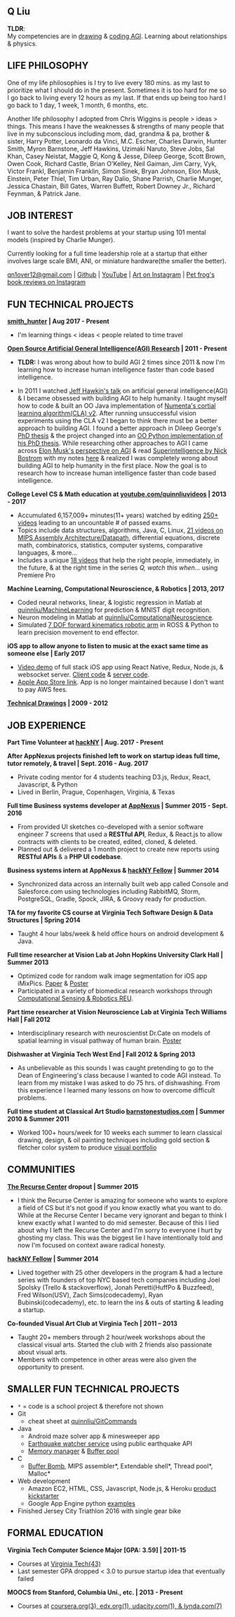 ## Q Liu

<b>TLDR</b>:  
My competencies are in [drawing](https://github.com/quinnliu/CV/blob/master/portfolio/artwork.md) & [coding AGI](https://github.com/WalnutiQ/wAlnut). Learning about relationships & physics.

## LIFE PHILOSOPHY
One of my life philosophies is I try to live every 180 mins. as my last to prioritize what I should do in the present. Sometimes it is too hard for me so I go back to living every 12 hours as my last. If that ends up being too hard I go back to 1 day, 1 week, 1 month, 6 months, etc.

Another life philosophy I adopted from Chris Wiggins is people > ideas > things. This means I have the weaknesses & strengths of many people that live in my subconscious including mom, dad, grandma & pa, brother & sister, Harry Potter, Leonardo da Vinci, M.C. Escher, Charles Darwin, Hunter Smith, Myron Barnstone, Jeff Hawkins, Uzimaki Naruto, Steve Jobs, Sal Khan, Casey Neistat, Maggie Q, Kong & Jesse, Dileep George, Scott Brown, Owen Cook, Richard Castle, Brian O'Kelley, Neil Gaiman, Jim Carry, Vyk, Victor Frankl, Benjamin Franklin, Simon Sinek, Bryan Johnson, Elon Musk, Einstein, Peter Thiel, Tim Urban, Ray Dalio, Shane Parrish, Charlie Munger, Jessica Chastain, Bill Gates, Warren Buffett, Robert Downey Jr., Richard Feynman, & Patrick Jane.

## JOB INTEREST
I want to solve the hardest problems at your startup using 101 mental models (inspired by Charlie Munger).

Currently looking for a full time leadership role at a startup that either involves large scale BMI, ANI, or miniature hardware(the smaller the better). 

qn1over12@gmail.com | [Github](https://github.com/quinnliu) | [YouTube](https://www.youtube.com/user/quinnliuvideos) | [Art on Instagram](https://www.instagram.com/letterqliu/) | [Pet frog's book reviews on Instagram](https://www.instagram.com/jthefrog/)

## FUN TECHNICAL PROJECTS
<b>[smith_hunter](https://github.com/quinnliu/smith_hunter) | Aug 2017 - Present</b>
- I'm learning things < ideas < people related to time travel

<b>[Open Source Artificial General Intelligence(AGI) Research](https://github.com/WalnutiQ/wAlnut) | 2011 - Present</b>
- <b>TLDR:</b> I was wrong about how to build AGI 2 times since 2011 & now I'm learning how to increase human intelligence faster than code based intelligence.

- In 2011 I watched [Jeff Hawkin's talk](https://www.ted.com/talks/jeff_hawkins_on_how_brain_science_will_change_computing) on
artificial general intelligence(AGI) & I became obsessed with building AGI to help humanity. I taught myself how to code & built
an OO Java implementation of [Numenta's cortial learning algorithm(CLA) v2](https://github.com/WalnutiQ/wAlnut/tree/MARK_II). After running unsuccessful vision experiments using the CLA v2 I began to think there must be a better approach to building AGI. I found a better approach in Dileep George's [PhD thesis](https://github.com/WalnutiQ/papers/blob/master/Dileep_George_PGM/HowTheBrainMightWork.pdf) & the project changed into an [OO Python implementation of his PhD thesis](https://github.com/WalnutiQ/wAlnut/tree/MARK_III). While researching other approaches to AGI I came across [Elon Musk's perspective on AGI](https://youtu.be/h0962biiZa4)
& read [Superintelligence by Nick Bostrom](https://www.amazon.com/Superintelligence-Dangers-Strategies-Nick-Bostrom/dp/1501227742) with my notes [here](https://github.com/WalnutiQ/wAlnut/issues/345) & realized I was completely wrong
about building AGI to help humanity in the first place. Now the goal is to research how to increase human
intelligence faster than code based intelligence.

<b>College Level CS & Math education at
[youtube.com/quinnliuvideos](https://www.youtube.com/user/quinnliuvideos) | 2013 - 2017</b>  
- Accumulated 6,157,009+ minutes(11+ years) watched by editing [250+ videos](https://www.youtube.com/user/quinnliuvideos/playlists) leading to an uncountable # of passed exams.
- Topics include data structures, algorithms, Java, C, Linux, [21 videos on MIPS Assembly Architecture/Datapath](https://www.youtube.com/playlist?list=PLPXsMt57rLthe1kihStAdRgGdj3IZ7WHe),
  differential equations, discrete math, combinatorics, statistics, computer
  systems, comparative languages, & more...
- Includes a unique [18 videos](https://www.youtube.com/playlist?list=PLPXsMt57rLtjF1SOj7QWc_XevhkSVn_fH) that help the right
  people, immediately, in the future, & at the right time in the series *Q, watch this when...* using Premiere Pro

<b>Machine Learning, Computational Neuroscience, & Robotics | 2013, 2017</b>    
- Coded neural networks, linear, & logistic regression in Matlab at [quinnliu/MachineLearning](https://github.com/quinnliu/MachineLearning) for prediction & MNIST digit recognition.
- Neuron modeling in Matlab at [quinnliu/ComputationalNeuroscience](https://github.com/quinnliu/ComputationalNeuroscience).
- Simulated [7 DOF forward kinematics robotic arm](https://github.com/Hunter690/catkin_ws) in ROSS & Python to learn precision movement to end effector.

<b>iOS app to allow anyone to listen to music at the exact same time as someone else | Early 2017</b>
- [Video demo](https://www.youtube.com/watch?v=WXTufUtmZYg) of full stack iOS app using React Native, Redux, Node.js,
  & websocket server.
  [Client code](https://github.com/Laybium/laybium) &
  [server code](https://github.com/Laybium/laybium_server).
- [Apple App Store link](https://appsto.re/us/zQZYfb.i). App is no longer maintained because I don't want to pay AWS fees.

<b>[Technical Drawings](https://github.com/quinnliu/CV/blob/master/portfolio/artwork.md) | 2009 - 2012</b>

## JOB EXPERIENCE
<b>Part Time Volunteer at [hackNY](http://hackny.org/a/) | Aug. 2017 - Present</b>

<b>After AppNexus projects finished left to work on startup ideas full time, tutor remotely, & travel | Sept. 2016 - Aug. 2017</b>
- Private coding mentor for 4 students teaching D3.js, Redux, React, Javascript, & Python 
- Lived in Berlin, Prague, Copenhagen, Virginia, & Texas

<b>Full time Business systems developer at [AppNexus](http://www.appnexus.com/) | Summer 2015 - Sept. 2016</b>  
- From provided UI sketches co-developed with a senior software engineer 7 screens that used a
  <b>RESTful API</b>, Redux, & React.js to allow contracts with clients to be created, edited, cloned, & deleted.
- Planned out & delivered a 1 month project to create new reports using <b>RESTful APIs</b> & a
  <b>PHP UI codebase</b>.

<b>Business systems intern at AppNexus & [hackNY Fellow](http://hackny.org/a/) | Summer 2014</b>  
- Synchronized data across an internally built web app called Console and
  Salesforce.com using technologies including RabbitMQ, Storm, PostgreSQL,
  Gradle, Spock, JIRA, & Groovy ready for production.  

<b>TA for my favorite CS course at Virginia Tech Software Design & Data Structures | Spring 2014</b>  
- Taught 4 hour labs/week & held office hours on android development & Java.

<b>Full time researcher at Vision Lab at John Hopkins University Clark Hall | Summer 2013</b>  
- Optimized code for random walk image segmentation for iOS app iMixPics.
  [Paper](./portfolio/random_walker_image_segmentation_on_iOS_devices.pdf) &
  [Poster](./portfolio/Poster_iMixPics2.jpg)
- Participated in a variety of biomedical research workshops through
  [Computational Sensing & Robotics REU](http://lcsr.jhu.edu/reu/).

<b>Part time researcher at Vision Neuroscience Lab at Virginia Tech Williams Hall | Fall 2012</b>  
- Interdisciplinary research with neuroscientist Dr.Cate on models of spatial
  learning in visual pathway of human brain. [Poster](./portfolio/Scieneering_Poster_(5MB).jpg)

<b>Dishwasher at Virginia Tech West End | Fall 2012 & Spring 2013</b>
- As unbelievable as this sounds I was caught pretending to go to the Dean of Engineering's class because I wanted to code AGI instead. To learn from my mistake I was asked to do 75 hrs. of dishwashing. From this experience I learned many lessons on how to overcome difficult problems.

<b>Full time student at Classical Art Studio [barnstonestudios.com](barnstonestudios.com) | Summer 2010 & Summer 2011</b>
- Worked 100+ hours/week for 10 weeks each summer to learn classical drawing,
  design, & oil painting techniques including gold section & fletcher color
  system to produce
  [visual portfolio](https://github.com/quinnliu/CV/blob/master/portfolio/artwork.md)

## COMMUNITIES
<b>[The Recurse Center](https://www.recurse.com/) dropout | Summer 2015</b>
- I think the Recurse Center is amazing for someone who wants to explore a field of CS but it's not good if you know exactly what you want to do. While at the Recurse Center I became very ignorant and began to think I knew exactly what I wanted to do mid semester. Because of this I lied about why I left the Recurse Center and I'm sorry to everyone I hurt by ghosting my class. This was the biggest lie I have intentionally told and now I'm focused on context aware radical honesty. 

<b>[hackNY Fellow](http://hackny.org/a/) | Summer 2014</b>
- Lived together with 25 other developers in the program & had a lecture series with founders of top NYC based tech companies including Joel Spolsky (Trello & stackoverflow), Jonah Peretti(HuffPo & Buzzfeed), Fred Wilson(USV), Zach Sims(codecademy), Ryan Bubinski(codecademy), etc. to learn the ins & outs of starting & leading a startup.

<b>Co-founded Visual Art Club at Virginia Tech | 2011 – 2013</b>  
- Taught 20+ members through 2 hour/week workshops about the classical visual
  arts. Started the club with 2 friends also passionate about visual arts.
- Members with competence in other areas were also given the opportunity to present.

## SMALLER FUN TECHNICAL PROJECTS
- `*` = code is a school project & therefore not shown
- Git
  + cheat sheet at [quinnliu/GitCommands](https://github.com/quinnliu/GitCommands)
- Java
  + Android maze solver app & minesweeper app
  + [Earthquake watcher service](https://github.com/quinnliu/EarthquakeWatcherService)
    using public earthquake API
  + [Memory manager](https://github.com/quinnliu/MemoryManager) & [Buffer pool](https://github.com/quinnliu/BufferPool)
- C
  + [Buffer Bomb](https://github.com/quinnliu/bufferBomb), MIPS assembler*, Extendable shell*, Thread pool*, Malloc*
- Web development
  + Amazon EC2, HTML, CSS, Javascript, Node.js, & Heroku [product kickstarter](https://github.com/quinnliu/bitstarter)
  + Google App Engine python [examples](https://github.com/quinnliu/GoogleAppEngine)
- Finished Jersey City Triathlon 2016 with single gear bike 

## FORMAL EDUCATION
<b>Virginia Tech Computer Science Major [GPA: 3.59] | 2011-15</b>  
- Courses at [Virginia Tech(43)](./portfolio/courses_taken.md)
- Last semester GPA dropped < 3.0 to pursue startup idea that eventually failed

<b>MOOCS from Stanford, Columbia Uni., etc. | 2013 - Present</b>
- Courses at [coursera.org(3), edx.org(1), udacity.com(1), & lynda.com(7)](./portfolio/courses_taken.md)
